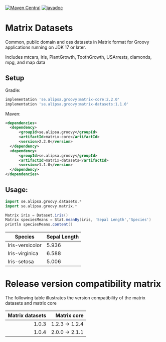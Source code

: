 [![Maven Central](https://maven-badges.herokuapp.com/maven-central/se.alipsa.matrix/matrix-datasets/badge.svg)](https://maven-badges.herokuapp.com/maven-central/se.alipsa.matrix/matrix-datasets)
[![javadoc](https://javadoc.io/badge2/se.alipsa.matrix/matrix-datasets/javadoc.svg)](https://javadoc.io/doc/se.alipsa.matrix/matrix-datasets)
# Matrix Datasets
Common, public domain and oss datasets in Matrix format for Groovy applications running on JDK 17 or later.

Includes mtcars, iris, PlantGrowth, ToothGrowth, USArrests, diamonds, mpg, and map data

## Setup
Gradle:
```groovy
implementation 'se.alipsa.groovy:matrix-core:2.2.0'
implementation 'se.alipsa.groovy:matrix-datasets:1.1.0'
```
Maven:
```xml
<dependencies>
  <dependency>
      <groupId>se.alipsa.groovy</groupId>
      <artifactId>matrix-core</artifactId>
      <version>2.2.0</version>
  </dependency>
  <dependency>
      <groupId>se.alipsa.groovy</groupId>
      <artifactId>matrix-datasets</artifactId>
      <version>1.1.0</version>
  </dependency>
</dependencies>
```

## Usage:
```groovy
import se.alipsa.groovy.datasets.*
import se.alipsa.groovy.matrix.*

Matrix iris = Dataset.iris()
Matrix speciesMeans = Stat.meanBy(iris, 'Sepal Length','Species')
println speciesMeans.content()
```
| Species         | Sepal Length |
|-----------------|--------------|
| Iris-versicolor | 5.936        |
| Iris-virginica	 | 6.588        |
| Iris-setosa	    | 5.006        |

# Release version compatibility matrix
The following table illustrates the version compatibility of the matrix datasets and matrix core

| Matrix datasets |    Matrix core | 
|----------------:|---------------:|
|           1.0.3 | 1.2.3 -> 1.2.4 |
|           1.0.4 | 2.0.0 -> 2.1.1 |

